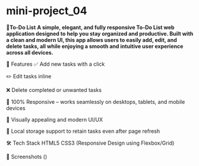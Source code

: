# mini-project_04
📝**To-Do List**
**A simple, elegant, and fully responsive To-Do List web application designed to help you stay organized and productive. Built with a clean and modern UI, this app allows users to easily add, edit, and delete tasks, all while enjoying a smooth and intuitive user experience across all devices.**

🚀 Features
✅ Add new tasks with a click

✏️ Edit tasks inline

❌ Delete completed or unwanted tasks

📱 100% Responsive – works seamlessly on desktops, tablets, and mobile devices

🎨 Visually appealing and modern UI/UX

💾 Local storage support to retain tasks even after page refresh

🛠️ Tech Stack
HTML5
CSS3 (Responsive Design using Flexbox/Grid)

📸 Screenshots
()
